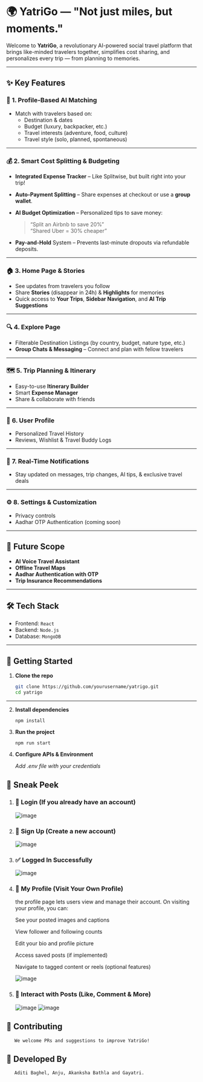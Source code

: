 # 🌍 YatriGo — "Not just miles, but moments."

Welcome to **YatriGo**, a revolutionary AI-powered social travel platform that brings like-minded travelers together, simplifies cost sharing, and personalizes every trip — from planning to memories.


---

## ✨ Key Features

### 🔗 **1. Profile-Based AI Matching**
- Match with travelers based on:
  - Destination & dates
  - Budget (luxury, backpacker, etc.)
  - Travel interests (adventure, food, culture)
  - Travel style (solo, planned, spontaneous)

---

### 💰 **2. Smart Cost Splitting & Budgeting**
- **Integrated Expense Tracker** – Like Splitwise, but built right into your trip!
- **Auto-Payment Splitting** – Share expenses at checkout or use a **group wallet**.
- **AI Budget Optimization** – Personalized tips to save money:
  > “Split an Airbnb to save 20%”  
  > “Shared Uber = 30% cheaper”

- **Pay-and-Hold** System – Prevents last-minute dropouts via refundable deposits.

---

### 🏠 **3. Home Page & Stories**
- See updates from travelers you follow
- Share **Stories** (disappear in 24h) & **Highlights** for memories
- Quick access to **Your Trips**, **Sidebar Navigation**, and **AI Trip Suggestions**

---

### 🔍 **4. Explore Page**
- Filterable Destination Listings (by country, budget, nature type, etc.)
- **Group Chats & Messaging** – Connect and plan with fellow travelers

---

### 🗺️ **5. Trip Planning & Itinerary**
- Easy-to-use **Itinerary Builder**
- Smart **Expense Manager**
- Share & collaborate with friends

---

### 👤 **6. User Profile**
- Personalized Travel History
- Reviews, Wishlist & Travel Buddy Logs

---

### 🔔 **7. Real-Time Notifications**
- Stay updated on messages, trip changes, AI tips, & exclusive travel deals

---

### ⚙️ **8. Settings & Customization**
- Privacy controls
- Aadhar OTP Authentication (coming soon)

---

## 🔮 Future Scope
- **AI Voice Travel Assistant**
- **Offline Travel Maps**
- **Aadhar Authentication with OTP**
- **Trip Insurance Recommendations**

---

## 🛠️ Tech Stack
- Frontend: `React` 
- Backend: `Node.js` 
- Database: `MongoDB`
  
---

## 🚀 Getting Started

1. **Clone the repo**
   ```bash
   git clone https://github.com/yourusername/yatrigo.git
   cd yatrigo

---

 2. **Install dependencies**

    ```npm install```

 3. **Run the project**

    ```npm run start```

 4. **Configure APIs & Environment**

    *Add .env file with your credentials*
    
## 📸 Sneak Peek
1. ### 🔐 Login (If you already have an account)
   ![image](https://github.com/user-attachments/assets/37673a44-3968-4e0d-bdb3-a500c8e8eda0)
2. ### 📝 Sign Up (Create a new account)
   ![image](https://github.com/user-attachments/assets/d56a1e43-e115-4609-ae77-248dc35a7263)

3. ### ✅ Logged In Successfully
   ![image](https://github.com/user-attachments/assets/0afd0a59-2ab8-49a6-8a15-a637ab26337b)
   
4. ### 👤 My Profile (Visit Your Own Profile)
    the profile page lets users view and manage their account. On visiting your profile, you can:

      See your posted images and captions
  
      View follower and following counts
  
      Edit your bio and profile picture
  
      Access saved posts (if implemented)
  
      Navigate to tagged content or reels (optional features)

    ![image](https://github.com/user-attachments/assets/7c9704a0-e61c-454b-8464-704d401a3aa7)
5. ### 💬 Interact with Posts (Like, Comment & More)
   ![image](https://github.com/user-attachments/assets/b39bb132-ac02-4cfd-a87f-f07e73c0a963)
   ![image](https://github.com/user-attachments/assets/a71d79ac-3ffa-47ae-8336-eec4ea1e0486)






## 🤝 Contributing

       We welcome PRs and suggestions to improve YatriGo!

       
## 👾 Developed By
       Aditi Baghel, Anju, Akanksha Bathla and Gayatri.
